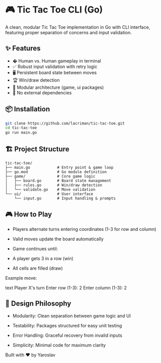 # 🎮 Tic Tac Toe CLI (Go)

A clean, modular Tic Tac Toe implementation in Go with CLI interface, featuring proper separation of concerns and input validation.

## ✨ Features

- � Human vs. Human gameplay in terminal
- ✅ Robust input validation with retry logic
- 🖥️ Persistent board state between moves
- 🏆 Win/draw detection
- 🧩 Modular architecture (game, ui packages)
- 🚫 No external dependencies

## 📦 Installation

```bash
git clone https://github.com/lacriman/tic-tac-toe.git
cd tic-tac-toe
go run main.go 
```



## 🏗️ Project Structure

```text
tic-tac-toe/
├── main.go            # Entry point & game loop
├── go.mod             # Go module definition
├── game/              # Core game logic
│   ├── board.go       # Board state management
│   ├── rules.go       # Win/draw detection
│   └── validate.go    # Move validation
└── ui/                # User interface
    └── input.go       # Input handling & prompts
```


## 🎮 How to Play

- Players alternate turns entering coordinates (1-3 for row and column)

- Valid moves update the board automatically

- Game continues until:

- A player gets 3 in a row (win)

- All cells are filled (draw)

Example move:

text
Player X's turn
Enter row (1-3): 2
Enter column (1-3): 2



## 🧠 Design Philosophy

- Modularity: Clean separation between game logic and UI

- Testability: Packages structured for easy unit testing

- Error Handling: Graceful recovery from invalid inputs

- Simplicity: Minimal code for maximum clarity



Built with ❤️ by Yaroslav